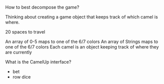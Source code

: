 

How to best decompose the game?

Thinking about creating a game object that keeps track of which camel is where.

20 spaces to travel

An array of 0-5 maps to one of the 6/7 colors
An array of Strings maps to one of the 6/7 colors
Each camel is an object keeping track of where they are currently


What is the CamelUp interface?

- bet
- row dice 

